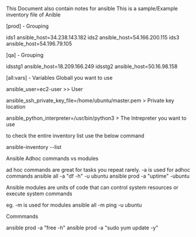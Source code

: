 This Document also contain notes for ansible
This is a sample/Example inventory file of Anible 

[prod] - Grouping 

ids1 ansible_host=34.238.143.182
ids2 ansible_host=54.166.200.115
ids3 ansible_host=54.196.79.105

[qa] - Grouping 

idsstg1 ansible_host=18.209.166.249
idsstg2 ansible_host=50.16.98.158

[all:vars] - Variables Globall you want to use 

ansible_user=ec2-user     >> User

ansible_ssh_private_key_file=/home/ubuntu/master.pem > Private key location

ansible_python_interpreter=/usr/bin/python3 > The Intrepreter you want to use 

to check the entire inventory list use the below command 

ansible-inventory --list

Ansible Adhoc commands vs modules

ad hoc commands are great for tasks you repeat rarely.
-a is used for adhoc
commands
ansible all -a "df -h" -u ubuntu
ansible prod -a "uptime" -ubuntu

Ansible modules are units of code that can control system resources or execute system commands

eg. -m is used for modules
ansible all -m ping -u ubuntu

Commmands 

ansible prod -a "free -h"
ansible prod -a "sudo yum update -y"
